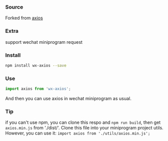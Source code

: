 ### Source

Forked from  [axios](https://github.com/axios/axios)

### Extra

support wechat miniprogram request

### Install

```bash
npm install wx-axios --save
```

### Use

```javascript
import axios from 'wx-axios';
```

And then you can use axios in wechat miniprogram as usual.

### Tip

if you can't use npm, you can clone this respo and `npm run build`, then get `axios.min.js` from './dist/'.
Clone this file into your miniprogram project utils.
However, you can use it:
`import axios from './utils/axios.min.js';`
